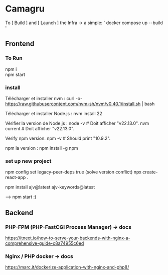 # Camagru
To [ Build ] and [ Launch ] the Infra ->
a simple: 
' docker compose up --build '

## Frontend 
### To Run
npm i <br>
npm start

### install
Télécharger et installer nvm :
curl -o- https://raw.githubusercontent.com/nvm-sh/nvm/v0.40.1/install.sh | bash

Télécharger et installer Node.js :
nvm install 22

Vérifier la version de Node.js :
node -v 		# Doit afficher "v22.13.0".
nvm current 		# Doit afficher "v22.13.0".

Verify npm version:
npm -v 			# Should print "10.9.2".

npm la version :
npm install -g npm

### set up new project 
npm config set legacy-peer-deps true   (solve version conflict)
npx create-react-app .

npm install ajv@latest ajv-keywords@latest

--> npm start  :)


## Backend

### PHP-FPM (PHP-FastCGI Process Manager) -> docs
https://itnext.io/how-to-serve-your-backends-with-nginx-a-comprehensive-guide-c8a74955c6ed

### Nginx / PHP docker -> docs
https://marc.it/dockerize-application-with-nginx-and-php8/


